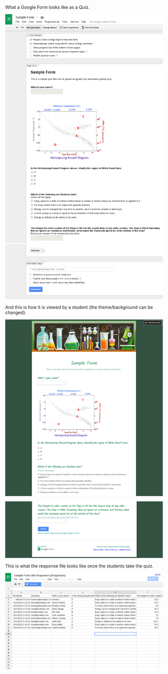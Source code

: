 What a Google Form looks like as a Quiz.

![Sample Google Form for a Quiz](https://github.com/mattbellis/ggrade/blob/master/images/SampleTestScreenshot.png)
![Sample Google Form for a Quiz](https://github.com/mattbellis/ggrade/blob/master/images/SampleTestScreenshot2.png)

And this is how it is viewed by a student (the theme/background can be changed):

![Sample Google Form viewed as a "Live Form"](https://github.com/mattbellis/ggrade/blob/master/images/SampleTestScreenshotLiveForm.png)

![Sample Google Form viewed as a "Live Form"](https://github.com/mattbellis/ggrade/blob/master/images/SampleTestScreenshotLiveForm2.png)

This is what the response file looks like once the students take the quiz.

![This is what the response file looks like once the students take the quiz.](https://github.com/mattbellis/ggrade/blob/master/images/SampleTestResponses.png)
